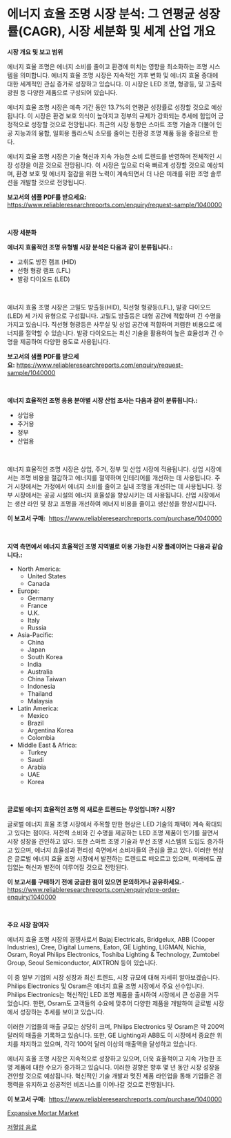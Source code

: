 <p><h1>에너지 효율 조명 시장 분석: 그 연평균 성장률(CAGR), 시장 세분화 및 세계 산업 개요</h1></p><p><strong>시장 개요 및 보고 범위</strong></p>
<p><p>에너지 효율 조명은 에너지 소비를 줄이고 환경에 미치는 영향을 최소화하는 조명 시스템을 의미합니다. 에너지 효율 조명 시장은 지속적인 기후 변화 및 에너지 효율 증대에 대한 세계적인 관심 증가로 성장하고 있습니다. 이 시장은 LED 조명, 형광등, 및 고출력 광원 등 다양한 제품으로 구성되어 있습니다.</p><p>에너지 효율 조명 시장은 예측 기간 동안 13.7%의 연평균 성장률로 성장할 것으로 예상됩니다. 이 시장은 환경 보호 의식이 높아지고 정부의 규제가 강화되는 추세에 힘입어 긍정적으로 성장할 것으로 전망됩니다. 최근의 시장 동향은 스마트 조명 기술과 더불어 인공 지능과의 융합, 일회용 플라스틱 소모를 줄이는 친환경 조명 제품 등을 중점으로 한다.</p><p>에너지 효율 조명 시장은 기술 혁신과 지속 가능한 소비 트렌드를 반영하며 전체적인 시장 성장을 이끌 것으로 전망됩니다. 이 시장은 앞으로 더욱 빠르게 성장할 것으로 예상되며, 환경 보호 및 에너지 절감을 위한 노력이 계속되면서 더 나은 미래를 위한 조명 솔루션을 개발할 것으로 전망됩니다.</p></p>
<p><strong>보고서의 샘플 PDF를 받으세요:</strong> <a href="https://www.reliableresearchreports.com/enquiry/request-sample/1040000">https://www.reliableresearchreports.com/enquiry/request-sample/1040000</a></p>
<p>&nbsp;</p>
<p><strong>시장 세분화</strong></p>
<p><strong>에너지 효율적인 조명 유형별 시장 분석은 다음과 같이 분류됩니다.:</strong></p>
<p><ul><li>고휘도 방전 램프 (HID)</li><li>선형 형광 램프 (LFL)</li><li>발광 다이오드 (LED)</li></ul></p>
<p>&nbsp;</p>
<p><p>에너지 효율 조명 시장은 고밀도 방출등(HID), 직선형 형광등(LFL), 발광 다이오드(LED) 세 가지 유형으로 구성됩니다. 고밀도 방출등은 대형 공간에 적합하며 긴 수명을 가지고 있습니다. 직선형 형광등은 사무실 및 상업 공간에 적합하며 저렴한 비용으로 에너지를 절약할 수 있습니다. 발광 다이오드는 최신 기술을 활용하여 높은 효율성과 긴 수명을 제공하여 다양한 용도로 사용됩니다.</p></p>
<p><strong>보고서의 샘플 PDF를 받으세요:</strong>&nbsp;<a href="https://www.reliableresearchreports.com/enquiry/request-sample/1040000">https://www.reliableresearchreports.com/enquiry/request-sample/1040000</a></p>
<p>&nbsp;</p>
<p><strong> 에너지 효율적인 조명 응용 분야별 시장 산업 조사는 다음과 같이 분류됩니다.:</strong></p>
<p><ul><li>상업용</li><li>주거용</li><li>정부</li><li>산업용</li></ul></p>
<p>&nbsp;</p>
<p><p>에너지 효율적인 조명 시장은 상업, 주거, 정부 및 산업 시장에 적용됩니다. 상업 시장에서는 조명 비용을 절감하고 에너지를 절약하며 인테리어를 개선하는 데 사용됩니다. 주거 시장에서는 가정에서 에너지 소비를 줄이고 실내 조명을 개선하는 데 사용됩니다. 정부 시장에서는 공공 시설의 에너지 효율성을 향상시키는 데 사용됩니다. 산업 시장에서는 생산 라인 및 창고 조명을 개선하여 에너지 비용을 줄이고 생산성을 향상시킵니다.</p></p>
<p><strong>이 보고서 구매:</strong>&nbsp; <a href="https://www.reliableresearchreports.com/purchase/1040000">https://www.reliableresearchreports.com/purchase/1040000</a></p>
<p>&nbsp;</p>
<p><strong>지역 측면에서 에너지 효율적인 조명 지역별로 이용 가능한 시장 플레이어는 다음과 같습니다.:</strong></p>
<p><ul>
    <li>
        North America:
        <ul>
            <li>United States</li>
            <li>Canada</li>
        </ul>
    </li>
    <li>
        Europe:
        <ul>
            <li>Germany</li>
            <li>France</li>
            <li>U.K.</li>
            <li>Italy</li>
            <li>Russia</li>
        </ul>
    </li>
    <li>
        Asia-Pacific:
        <ul>
            <li>China</li>
            <li>Japan</li>
            <li>South Korea</li>
            <li>India</li>
            <li>Australia</li>
            <li>China Taiwan</li>
            <li>Indonesia</li>
            <li>Thailand</li>
            <li>Malaysia</li>
        </ul>
    </li>
    <li>
        Latin America:
        <ul>
            <li>Mexico</li>
            <li>Brazil</li>
            <li>Argentina Korea</li>
            <li>Colombia</li>
        </ul>
    </li>
    <li>
        Middle East & Africa:
        <ul>
            <li>Turkey</li>
            <li>Saudi</li>
            <li>Arabia</li>
            <li>UAE</li>
            <li>Korea</li>
        </ul>
    </li>
    </ul></p>
<p>&nbsp;</p>
<p><strong>글로벌 에너지 효율적인 조명 의 새로운 트렌드는 무엇입니까? 시장?</strong></p>
<p><p>글로벌 에너지 효율 조명 시장에서 주목할 만한 현상은 LED 기술의 채택이 계속 확대되고 있다는 점이다. 저전력 소비와 긴 수명을 제공하는 LED 조명 제품이 인기를 끌면서 시장 성장을 견인하고 있다. 또한 스마트 조명 기술과 무선 조명 시스템의 도입도 증가하고 있으며, 에너지 효율성과 편리성 측면에서 소비자들의 관심을 끌고 있다. 이러한 현상은 글로벌 에너지 효율 조명 시장에서 발전하는 트렌드로 떠오르고 있으며, 미래에도 끊임없는 혁신과 발전이 이루어질 것으로 전망된다.</p></p>
<p><strong>이 보고서를 구매하기 전에 궁금한 점이 있으면 문의하거나 공유하세요.</strong>- <a href="https://www.reliableresearchreports.com/enquiry/pre-order-enquiry/1040000">https://www.reliableresearchreports.com/enquiry/pre-order-enquiry/1040000</a></p>
<p>&nbsp;</p>
<p><strong>주요 시장 참여자</strong></p>
<p><p>에너지 효율 조명 시장의 경쟁사로서 Bajaj Electricals, Bridgelux, ABB (Cooper Industries), Cree, Digital Lumens, Eaton, GE Lighting, LIGMAN, Nichia, Osram, Royal Philips Electronics, Toshiba Lighting & Technology, Zumtobel Group, Seoul Semiconductor, AIXTRON 등이 있습니다.</p><p>이 중 일부 기업의 시장 성장과 최신 트렌드, 시장 규모에 대해 자세히 알아보겠습니다. Philips Electronics 및 Osram은 에너지 효율 조명 시장에서 주요 선수입니다. Philips Electronics는 혁신적인 LED 조명 제품을 출시하여 시장에서 큰 성공을 거두었습니다. 한편, Osram도 고객들의 수요에 맞추어 다양한 제품을 개발하여 글로벌 시장에서 성장하는 추세를 보이고 있습니다.</p><p>이러한 기업들의 매출 규모는 상당히 크며, Philips Electronics 및 Osram은 약 200억 달러의 매출을 기록하고 있습니다. 또한, GE Lighting과 ABB도 이 시장에서 중요한 위치를 차지하고 있으며, 각각 100억 달러 이상의 매출액을 달성하고 있습니다.</p><p>에너지 효율 조명 시장은 지속적으로 성장하고 있으며, 더욱 효율적이고 지속 가능한 조명 제품에 대한 수요가 증가하고 있습니다. 이러한 경향은 향후 몇 년 동안 시장 성장을 견인할 것으로 예상됩니다. 혁신적인 기술 개발과 멋진 제품 라인업을 통해 기업들은 경쟁력을 유지하고 성공적인 비즈니스를 이어나갈 것으로 전망됩니다.</p></p>
<p><strong>이 보고서 구매:</strong>&nbsp;&nbsp;<a href="https://www.reliableresearchreports.com/purchase/1040000">https://www.reliableresearchreports.com/purchase/1040000</a></p>
<p><p><a href="https://noble-drawer-34c.notion.site/Expansive-Mortar-Market-Furnish-Information-about-Market-Size-Market-Share-Market-Dynamics-and-Pr-8aaee94ad02248fdba9c8f148088867b">Expansive Mortar Market</a></p><p><a href="https://medium.com/@bub56567/%ED%95%98%EC%9D%B4%ED%8F%AC%ED%86%A0%EB%8B%89-%EC%9D%8C%EB%A3%8C-%EC%8B%9C%EC%9E%A5-%EC%A0%90%EC%9C%A0%EC%9C%A8-%EC%A7%84%ED%99%94-%EB%B0%8F-%EC%8B%9C%EC%9E%A5-%EC%84%B1%EC%9E%A5-%EC%B6%94%EC%9D%B4-2024%EB%85%84-2031%EB%85%84-d1a6d6eabe3e">저혈압 음료</a></p></p>
